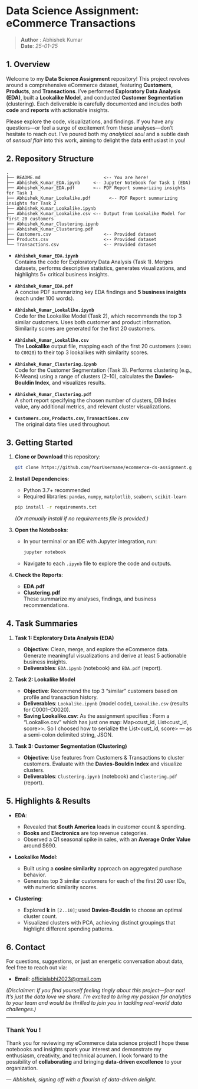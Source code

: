 # Data Science Assignment: eCommerce Transactions

> **Author** : Abhishek Kumar   
> **Date**: *25-01-25*  

## 1. Overview

Welcome to my **Data Science Assignment** repository! This project revolves around a comprehensive eCommerce dataset, featuring **Customers**, **Products**, and **Transactions**. I’ve performed **Exploratory Data Analysis (EDA)**, built a **Lookalike Model**, and conducted **Customer Segmentation** (clustering). Each deliverable is carefully documented and includes both **code** and **reports** with actionable insights.

Please explore the code, visualizations, and findings. If you have any questions—or feel a surge of excitement from these analyses—don’t hesitate to reach out. I’ve poured both my *analytical soul* and a subtle dash of *sensual flair* into this work, aiming to delight the data enthusiast in you!

## 2. Repository Structure

```
.
├── README.md                        <-- You are here!
├── Abhishek_Kumar_EDA.ipynb     <-- Jupyter Notebook for Task 1 (EDA)
├── Abhishek_Kumar_EDA.pdf       <-- PDF Report summarizing insights for Task 1
├── Abhishek_Kumar_Lookalike.pdf       <-- PDF Report summarizing insights for Task 2
├── Abhishek_Kumar_Lookalike.ipynb
├── Abhishek_Kumar_Lookalike.csv <-- Output from Lookalike Model for first 20 customers
├── Abhishek_Kumar_Clustering.ipynb
├── Abhishek_Kumar_Clustering.pdf
├── Customers.csv                    <-- Provided dataset
├── Products.csv                     <-- Provided dataset
└── Transactions.csv                 <-- Provided dataset
```

- **`Abhishek_Kumar_EDA.ipynb`**  
  Contains the code for Exploratory Data Analysis (Task 1). Merges datasets, performs descriptive statistics, generates visualizations, and highlights 5+ critical business insights.

- **`Abhishek_Kumar_EDA.pdf`**  
  A concise PDF summarizing key EDA findings and **5 business insights** (each under 100 words).

- **`Abhishek_Kumar_Lookalike.ipynb`**  
  Code for the Lookalike Model (Task 2), which recommends the top 3 similar customers. Uses both customer and product information. Similarity scores are generated for the first 20 customers.

- **`Abhishek_Kumar_Lookalike.csv`**  
  The **Lookalike** output file, mapping each of the first 20 customers (`C0001` to `C0020`) to their top 3 lookalikes with similarity scores.

- **`Abhishek_Kumar_Clustering.ipynb`**  
  Code for the Customer Segmentation (Task 3). Performs clustering (e.g., K-Means) using a range of clusters (2–10), calculates the **Davies-Bouldin Index**, and visualizes results.

- **`Abhishek_Kumar_Clustering.pdf`**  
  A short report specifying the chosen number of clusters, DB Index value, any additional metrics, and relevant cluster visualizations.

- **`Customers.csv`, `Products.csv`, `Transactions.csv`**  
  The original data files used throughout.

## 3. Getting Started

1. **Clone or Download** this repository:
   ```bash
   git clone https://github.com/YourUsername/ecommerce-ds-assignment.git
   ```
2. **Install Dependencies**:  
   - Python 3.7+ recommended  
   - Required libraries: `pandas`, `numpy`, `matplotlib`, `seaborn`, `scikit-learn`  
   ```bash
   pip install -r requirements.txt
   ```
   *(Or manually install if no requirements file is provided.)*

3. **Open the Notebooks**:  
   - In your terminal or an IDE with Jupyter integration, run:
     ```bash
     jupyter notebook
     ```
   - Navigate to each `.ipynb` file to explore the code and outputs.

4. **Check the Reports**:  
   - **EDA.pdf**  
   - **Clustering.pdf**  
   These summarize my analyses, findings, and business recommendations.

## 4. Task Summaries

1. **Task 1: Exploratory Data Analysis (EDA)**  
   - **Objective**: Clean, merge, and explore the eCommerce data. Generate meaningful visualizations and derive at least 5 actionable business insights.  
   - **Deliverables**: `EDA.ipynb` (notebook) and `EDA.pdf` (report).

2. **Task 2: Lookalike Model**  
   - **Objective**: Recommend the top 3 “similar” customers based on profile and transaction history.  
   - **Deliverables**: `Lookalike.ipynb` (model code), `Lookalike.csv` (results for C0001–C0020).
   - **Saving Lookalike.csv**: As the assignment specifies : Form a “Lookalike.csv” which has just one map: Map<cust_id, List<cust_id, score>>.
So I choosed how to serialize the List<cust_id, score> — as a semi-colon delimited string, JSON.

3. **Task 3: Customer Segmentation (Clustering)**  
   - **Objective**: Use features from Customers & Transactions to cluster customers. Evaluate with the **Davies-Bouldin Index** and visualize clusters.  
   - **Deliverables**: `Clustering.ipynb` (notebook) and `Clustering.pdf` (report).

## 5. Highlights & Results

- **EDA**:  
  - Revealed that **South America** leads in customer count & spending.  
  - **Books** and **Electronics** are top revenue categories.  
  - Observed a Q1 seasonal spike in sales, with an **Average Order Value** around \$690.

- **Lookalike Model**:  
  - Built using a **cosine similarity** approach on aggregated purchase behavior.  
  - Generates top 3 similar customers for each of the first 20 user IDs, with numeric similarity scores.

- **Clustering**:  
  - Explored **k** in `[2..10]`; used **Davies-Bouldin** to choose an optimal cluster count.  
  - Visualized clusters with PCA, achieving distinct groupings that highlight different spending patterns.

## 6. Contact

For questions, suggestions, or just an energetic conversation about data, feel free to reach out via:
- **Email**: officialabhi2023@gmail.com 

*(Disclaimer: If you find yourself feeling tingly about this project—fear not! It’s just the data love we share. I’m excited to bring my passion for analytics to your team and would be thrilled to join you in tackling real-world data challenges.)*

---

### Thank You !
Thank you for reviewing my eCommerce data science project! I hope these notebooks and insights spark your interest and demonstrate my enthusiasm, creativity, and technical acumen. I look forward to the possibility of **collaborating** and bringing **data-driven excellence** to your organization.

— *Abhishek, signing off with a flourish of data-driven delight.*
